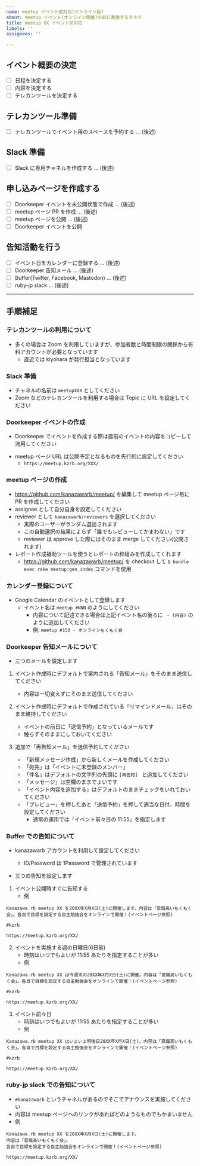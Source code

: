 ```yaml
---
name: meetup イベント前対応(オンライン版)
about: meetup イベント(オンライン開催)の前に実施するタスク
title: meetup XX イベント前対応
labels: ''
assignees: ''

---
```


## イベント概要の決定
- [ ] 日程を決定する
- [ ] 内容を決定する
- [ ] テレカンツールを決定する

## テレカンツール準備
- [ ] テレカンツールでイベント用のスペースを予約する ... (後述)

## Slack 準備
- [ ] Slack に専用チャネルを作成する ... (後述)

## 申し込みページを作成する
- [ ] Doorkeeper イベントを未公開状態で作成 ... (後述)
- [ ] meetup ページ PR を作成 ... (後述)
- [ ] meetup ページを公開 ... (後述)
- [ ] Doorkeeper イベントを公開

## 告知活動を行う
- [ ] イベント日をカレンダーに登録する ... (後述)
- [ ] Doorkeeper 告知メール ... (後述)
- [ ] Buffer(Twitter, Facebook, Mastodon) ... (後述)
- [ ] ruby-jp slack ... (後述)

---

## 手順補足

### テレカンツールの利用について
* 多くの場合は Zoom を利用していますが、参加者数と時間制限の関係から有料アカウントが必要となっています
    * 直近では kiyohara が発行担当となっています

### Slack 準備
* チャネルの名前は `meetupXXX` としてください
* Zoom などのテレカンツールを利用する場合は Topic に URL を設定してください

### Doorkeeper イベントの作成
* Doorkeeper でイベントを作成する際は直前のイベントの内容をコピーして流用してください
- meetup ページ URL は公開予定となるものを先行的に設定してください
    - `https://meetup.kzrb.org/XXX/`

### meetup ページの作成
* https://github.com/kanazawarb/meetup/ を編集して meetup ページ毎に PR を作成してください
* assignee として自分自身を設定してください
* reviewer として `kanazawarb/reviewers` を選択してください
    * 実際のユーザーがランダム選出されます
    * この自動選択の結果によらず「誰でもレビューしてかまわない」です
    * reviewer は approve した際にはそのまま merge してください(公開されます)
* レポート作成補助ツールを使うとレポートの枠組みを作成してくれます
    * https://github.com/kanazawarb/meetup/ を checkout して `$ bundle exec rake meetup:gen_index` コマンドを使用

### カレンダー登録について
* Google Calendar のイベントとして登録します
    * イベント名は `meetup #NNN` のようにしてください
        * 内容について記述できる場合は上記イベント名の後ろに ` - (内容)` のように追加してください
        * 例: `meetup #150 - オンラインもくもく会`

### Doorkeeper 告知メールについて
* 三つのメールを設定します

1. イベント作成時にデフォルトで案内される「告知メール」をそのまま送信してください
    * 内容は一切変えずにそのまま送信してください

2. イベント作成時にデフォルトで作成されている「リマインドメール」はそのまま維持してください
    * イベントの前日に「送信予約」となっているメールです
    * 触らずそのままにしておいてください

3. 追加で「再告知メール」を送信予約してください
    * 「新規メッセージ作成」から新しくメールを作成してください
    * 「宛先」は「イベントに未登録のメンバー」
    * 「件名」はデフォルトの文字列の先頭に `[再告知] ` と追加してください
    * 「メッセージ」は空欄のままでよいです
    * 「イベント内容を追加する」はデフォルトのままチェックをいれておいてください
    * 「プレビュー」を押したあと「送信予約」を押して適当な日付、時間を設定してください
        * 通常の運用では「イベント前々日の 11:55」を指定します

### Buffer での告知について
* kanazawarb アカウントを利用して設定してください
    * ID/Password は 1Password で管理されています

* 三つの告知を設定します

1. イベント公開時すぐに告知する
   * 例

```
Kanazawa.rb meetup XX を20XX年X月X日(土)に開催します。内容は「意識高いもくもく会」。各自で目標を設定する自主勉強会をオンラインで開催！(イベントページ参照)

#kzrb

https://meetup.kzrb.org/XX/
```

2. イベントを実施する週の日曜日(6日前)
   * 時刻はいつでもよいが 11:55 あたりを指定することが多い
   * 例

```
Kanazawa.rb meetup XX は今週末の20XX年X月X日(土)に開催。内容は「意識高いもくもく会」。各自で目標を設定する自主勉強会をオンラインで開催！(イベントページ参照)

#kzrb

https://meetup.kzrb.org/XX/
```

3. イベント前々日
   * 時刻はいつでもよいが 11:55 あたりを指定することが多い
   * 例

```
Kanazawa.rb meetup XX はいよいよ明後日20XX年X月X日(土)。内容は「意識高いもくもく会」。各自で目標を設定する自主勉強会をオンラインで開催！(イベントページ参照)

#kzrb

https://meetup.kzrb.org/XX/
```

### ruby-jp slack での告知について

* `#kanazawarb` というチャネルがあるのでそこでアナウンスを実施してください
* 内容は meetup ページへのリンクがあればどのようなものでもかまいません
* 例

```
Kanazawa.rb meetup XX を20XX年X月X日(土)に開催します。
内容は「意識高いもくもく会」。
各自で目標を設定する自主勉強会をオンラインで開催！(イベントページ参照)

https://meetup.kzrb.org/XX/
```
